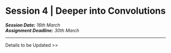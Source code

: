 # Session 4 | Deeper into Convolutions
_**Session Date:** 16th March_  
_**Assignment Deadline:** 30th March_  
  
---
Details to be Updated >>
